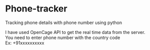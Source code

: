 # Phone-tracker
Tracking phone details with phone number using python

I have used OpenCage API to get the real time data from the server.
<br>
You need to enter phone number with the country code
<br>
Ex: +91xxxxxxxxxx
